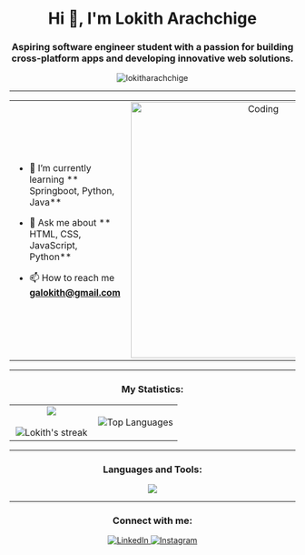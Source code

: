 <h1 align="center">Hi 👋, I'm Lokith Arachchige</h1>
<h3 align="center">Aspiring software engineer student with a passion for building cross-platform apps and developing innovative web solutions.</h3>

<p align="center"> 
  <img src="https://komarev.com/ghpvc/?username=lokitharachchige&label=Profile%20views&color=0e75b6&style=flat" alt="lokitharachchige" /> 
</p>

--- 

<table align="center">
<tr border="none">
<td width="50%" height="40%" align="left">
  
- 🌱 I’m currently learning ** Springboot, Python, Java**

- 💬 Ask me about ** HTML, CSS, JavaScript, Python**

- 📫 How to reach me **galokith@gmail.com**

</td>
<td width="50%" align="center">
  <img align="right" alt="Coding" width="450" src="cdn.dribbble.com/users/891352/screenshots/2816929/media/27ec9ed3286c2c38610a4d9369e73358.gif">
</td>
</tr>
</table>

---

<h3 align="center">My Statistics:</h3>
<p align="center">
<table align="center">
<tr border="none">
<td width="50%" align="center">
  
  <img align="center" src="https://github-readme-stats.vercel.app/api?username=lokitharachchige&theme=dark&show_icons=true&count_private=true" />
  <br></br>
  <img title="🔥 Get streak stats for your profile at git.io/streak-stats" alt="Lokith's streak" src="https://github-readme-streak-stats.herokuapp.com/?user=lokitharachchige&theme=dark&hide_border=false" /> 
</td>
<td width="50%" align="center">

  <img align="center" src="https://github-readme-stats.vercel.app/api/top-langs?username=lokitharachchige&show_icons=true&locale=en&layout=compact&theme=dark" alt="Top Languages"/>
  
</td>
</tr>
</table>

---

<h3 align="center">Languages and Tools:</h3>
<p align="center">
  <a href="https://skillicons.dev">
    <img src="https://skillicons.dev/icons?i=html,css,js,c,cpp,python,php,react,flutter,git,vscode,firebase,arduino,java,bootstrap,spring,postman,matlab,figma,mongodb,mysql&perline=10" />
  </a>
</p>

---

<h3 align="center">Connect with me:</h3>
<p align="center">
  <a href="https://www.linkedin.com/in/lokith-arachchige-b96b232aa/">
    <img src="https://skillicons.dev/icons?i=linkedin" alt="LinkedIn"/>
  </a>
  <a href="https://www.instagram.com/loki.26_/">
    <img src="https://skillicons.dev/icons?i=instagram" alt="Instagram"/>
  </a>
</p>
